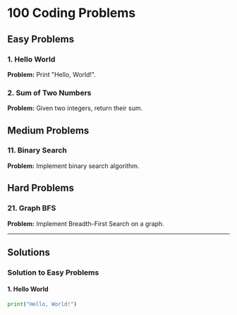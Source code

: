 # 100 Coding Problems

## Easy Problems

### 1. Hello World
**Problem:** Print "Hello, World!".

### 2. Sum of Two Numbers
**Problem:** Given two integers, return their sum.

## Medium Problems

### 11. Binary Search
**Problem:** Implement binary search algorithm.

## Hard Problems

### 21. Graph BFS
**Problem:** Implement Breadth-First Search on a graph.

---

## Solutions

### Solution to Easy Problems

#### 1. Hello World
```python
print("Hello, World!")
```
